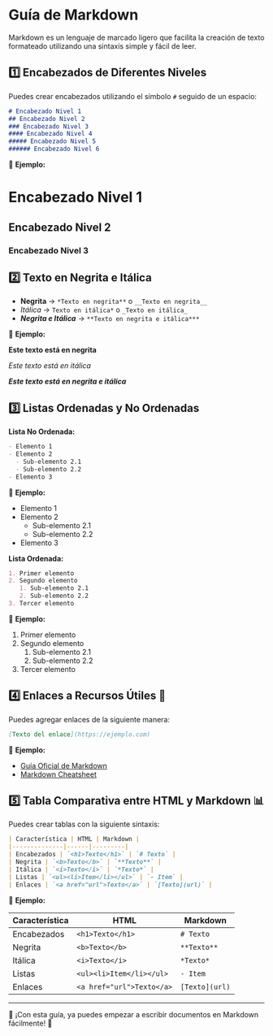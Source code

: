# Guía de Markdown

Markdown es un lenguaje de marcado ligero que facilita la creación de texto formateado utilizando una sintaxis simple y fácil de leer.

## 1️⃣ Encabezados de Diferentes Niveles

Puedes crear encabezados utilizando el símbolo `#` seguido de un espacio:

```markdown
# Encabezado Nivel 1
## Encabezado Nivel 2
### Encabezado Nivel 3
#### Encabezado Nivel 4
##### Encabezado Nivel 5
###### Encabezado Nivel 6

```

🔹 **Ejemplo:**

# Encabezado Nivel 1

## Encabezado Nivel 2

### Encabezado Nivel 3

## 2️⃣ Texto en Negrita e Itálica

- **Negrita** → `*Texto en negrita**` o `__Texto en negrita__`
- *Itálica* → `Texto en itálica*` o `_Texto en itálica_`
- ***Negrita e Itálica*** → `**Texto en negrita e itálica***`

🔹 **Ejemplo:**

**Este texto está en negrita**

*Este texto está en itálica*

***Este texto está en negrita e itálica***

## 3️⃣ Listas Ordenadas y No Ordenadas

**Lista No Ordenada:**

```markdown
- Elemento 1
- Elemento 2
  - Sub-elemento 2.1
  - Sub-elemento 2.2
- Elemento 3

```

🔹 **Ejemplo:**

- Elemento 1
- Elemento 2
    - Sub-elemento 2.1
    - Sub-elemento 2.2
- Elemento 3

**Lista Ordenada:**

```markdown
1. Primer elemento
2. Segundo elemento
   1. Sub-elemento 2.1
   2. Sub-elemento 2.2
3. Tercer elemento

```

🔹 **Ejemplo:**

1. Primer elemento
2. Segundo elemento
    1. Sub-elemento 2.1
    2. Sub-elemento 2.2
3. Tercer elemento

## 4️⃣ Enlaces a Recursos Útiles 🔗

Puedes agregar enlaces de la siguiente manera:

```markdown
[Texto del enlace](https://ejemplo.com)

```

🔹 **Ejemplo:**

- [Guía Oficial de Markdown](https://www.markdownguide.org/)
- [Markdown Cheatsheet](https://www.markdownguide.org/cheat-sheet/)

## 5️⃣ Tabla Comparativa entre HTML y Markdown 📊

Puedes crear tablas con la siguiente sintaxis:

```markdown
| Característica | HTML | Markdown |
|--------------|------|---------|
| Encabezados | `<h1>Texto</h1>` | `# Texto` |
| Negrita | `<b>Texto</b>` | `**Texto**` |
| Itálica | `<i>Texto</i>` | `*Texto*` |
| Listas | `<ul><li>Item</li></ul>` | `- Item` |
| Enlaces | `<a href="url">Texto</a>` | `[Texto](url)` |

```

🔹 **Ejemplo:**

| Característica | HTML | Markdown |
| --- | --- | --- |
| Encabezados | `<h1>Texto</h1>` | `# Texto` |
| Negrita | `<b>Texto</b>` | `**Texto**` |
| Itálica | `<i>Texto</i>` | `*Texto*` |
| Listas | `<ul><li>Item</li></ul>` | `- Item` |
| Enlaces | `<a href="url">Texto</a>` | `[Texto](url)` |

---

📌 ¡Con esta guía, ya puedes empezar a escribir documentos en Markdown fácilmente! 🚀
